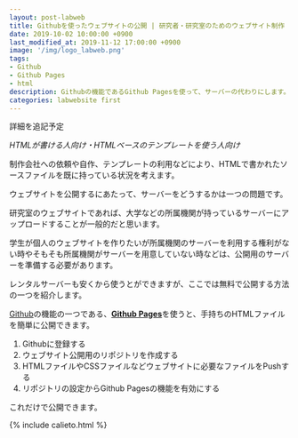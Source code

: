 ```yaml
---
layout: post-labweb
title: Githubを使ったウェブサイトの公開 | 研究者・研究室のためのウェブサイト制作
date: 2019-10-02 10:00:00 +0900
last_modified_at: 2019-11-12 17:00:00 +0900
image: '/img/logo_labweb.png'
tags:
- Github
- Github Pages
- html
description: Githubの機能であるGithub Pagesを使って、サーバーの代わりにします。
categories: labwebsite first
---
```


詳細を追記予定

*HTMLが書ける人向け・HTMLベースのテンプレートを使う人向け*

制作会社への依頼や自作、テンプレートの利用などにより、HTMLで書かれたソースファイルを既に持っている状況を考えます。

ウェブサイトを公開するにあたって、サーバーをどうするかは一つの問題です。

研究室のウェブサイトであれば、大学などの所属機関が持っているサーバーにアップロードすることが一般的だと思います。

学生が個人のウェブサイトを作りたいが所属機関のサーバーを利用する権利がない時やそもそも所属機関がサーバーを用意していない時などは、公開用のサーバーを準備する必要があります。

レンタルサーバーも安くから使うとができますが、ここでは無料で公開する方法の一つを紹介します。

[Github](https://github.co.jp/)の機能の一つである、[**Github Pages**](https://pages.github.com/)を使うと、手持ちのHTMLファイルを簡単に公開できます。

1. Githubに登録する
2. ウェブサイト公開用のリポジトリを作成する
3. HTMLファイルやCSSファイルなどウェブサイトに必要なファイルをPushする
4. リポジトリの設定からGithub Pagesの機能を有効にする

これだけで公開できます。

{% include calieto.html %}
